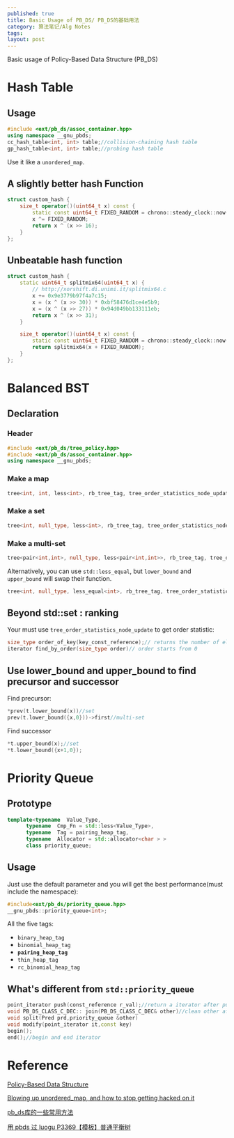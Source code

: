 ```yaml
---
published: true
title: Basic Usage of PB_DS/ PB_DS的基础用法
category: 算法笔记/Alg Notes
tags: 
layout: post
---
```

Basic usage of Policy-Based Data Structure (PB_DS)
<!-- more -->
# Hash Table

## Usage
```cpp
#include <ext/pb_ds/assoc_container.hpp>
using namespace __gnu_pbds;
cc_hash_table<int, int> table;//collision-chaining hash table
gp_hash_table<int, int> table;//probing hash table
```

Use it like a `unordered_map`.

## A slightly better hash Function
```cpp
struct custom_hash {
    size_t operator()(uint64_t x) const {
        static const uint64_t FIXED_RANDOM = chrono::steady_clock::now().time_since_epoch().count();
        x ^= FIXED_RANDOM;
        return x ^ (x >> 16);
    }
};
```

## Unbeatable hash function
```cpp
struct custom_hash {
    static uint64_t splitmix64(uint64_t x) {
        // http://xorshift.di.unimi.it/splitmix64.c
        x += 0x9e3779b97f4a7c15;
        x = (x ^ (x >> 30)) * 0xbf58476d1ce4e5b9;
        x = (x ^ (x >> 27)) * 0x94d049bb133111eb;
        return x ^ (x >> 31);
    }

    size_t operator()(uint64_t x) const {
        static const uint64_t FIXED_RANDOM = chrono::steady_clock::now().time_since_epoch().count();
        return splitmix64(x + FIXED_RANDOM);
    }
};
```
# Balanced BST

## Declaration

### Header
```cpp
#include <ext/pb_ds/tree_policy.hpp>
#include <ext/pb_ds/assoc_container.hpp>
using namespace __gnu_pbds;
```
### Make a map
```cpp
tree<int, int, less<int>, rb_tree_tag, tree_order_statistics_node_update> t;
```
### Make a set
```cpp
tree<int, null_type, less<int>, rb_tree_tag, tree_order_statistics_node_update> t;
```
### Make a multi-set

```cpp
tree<pair<int,int>, null_type, less<pair<int,int>>, rb_tree_tag, tree_order_statistics_node_update> t;
```

Alternatively, you can use `std::less_equal`, but `lower_bound` and `upper_bound` will swap their function.

```cpp
tree<int, null_type, less_equal<int>, rb_tree_tag, tree_order_statistics_node_update> t;
```
## Beyond std::set : ranking

Your must use `tree_order_statistics_node_update` to get order statistic:
```cpp
size_type order_of_key(key_const_reference);// returns the number of elements that are smaller than key
iterator find_by_order(size_type order)// order starts from 0
```
## Use lower_bound and upper_bound to find precursor and successor

Find precursor:
```cpp
*prev(t.lower_bound(x))//set
prev(t.lower_bound({x,0}))->first//multi-set
```

Find successor
```cpp
*t.upper_bound(x);//set
*t.lower_bound({x+1,0});
```

# Priority Queue

## Prototype
```cpp
template<typename  Value_Type,
	  typename  Cmp_Fn = std::less<Value_Type>,
	  typename  Tag = pairing_heap_tag,
	  typename  Allocator = std::allocator<char > >
	  class priority_queue;
```

## Usage

Just use the default parameter and you will get the best performance(must include the namespace):
```cpp
#include<ext/pb_ds/priority_queue.hpp>
__gnu_pbds::priority_queue<int>;
```

All the five tags:
- `binary_heap_tag`
- `binomial_heap_tag`
- **`pairing_heap_tag`**
- `thin_heap_tag`
- `rc_binomial_heap_tag`

## What's different from `std::priority_queue`

```cpp
point_iterator push(const_reference r_val);//return a iterator after push
void PB_DS_CLASS_C_DEC:: join(PB_DS_CLASS_C_DEC& other)//clean other after join
void split(Pred prd,priority_queue &other)  
void modify(point_iterator it,const key) 
begin();
end();//begin and end iterator
```
# Reference

[Policy-Based Data Structure](https://gcc.gnu.org/onlinedocs/libstdc++/manual/policy_data_structures.html)

[Blowing up unordered_map, and how to stop getting hacked on it](https://codeforces.com/blog/entry/62393)

[pb_ds库的一些常用方法](https://blog.csdn.net/riba2534/article/details/80454602?depth_1-utm_source=distribute.pc_relevant.none-task&utm_source=distribute.pc_relevant.none-task)

[用 pbds 过 luogu P3369【模板】普通平衡树](https://zhuanlan.zhihu.com/p/90104614)